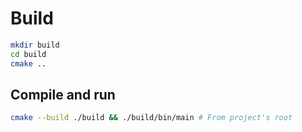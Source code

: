 # Build
```bash
mkdir build 
cd build 
cmake ..
```

## Compile and run
```bash
cmake --build ./build && ./build/bin/main # From project's root
```
